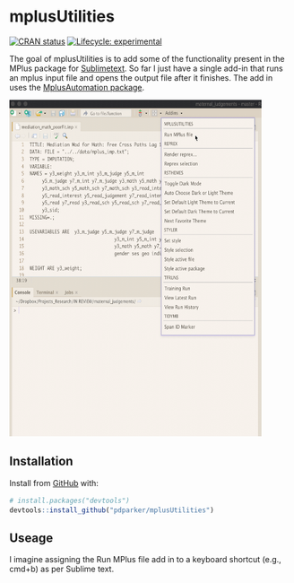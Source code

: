 
<!-- README.md is generated from README.Rmd. Please edit that file -->

# mplusUtilities

<!-- badges: start -->

[![CRAN
status](https://www.r-pkg.org/badges/version/mplusUtilities)](https://CRAN.R-project.org/package=mplusUtilities)
[![Lifecycle:
experimental](https://img.shields.io/badge/lifecycle-experimental-orange.svg)](https://www.tidyverse.org/lifecycle/#experimental)
<!-- badges: end -->

The goal of mplusUtilities is to add some of the functionality present
in the MPlus package for
[Sublimetext](https://github.com/bkeller2/Mplus). So far I just have a
single add-in that runs an mplus input file and opens the output file
after it finishes. The add in uses the [MplusAutomation
package](https://github.com/michaelhallquist/MplusAutomation).

<img src="fig/run_mplus.gif" alt="gif of run_mplus" style="width:450px;height:600px;">

## Installation

Install from [GitHub](https://github.com/) with:

``` r
# install.packages("devtools")
devtools::install_github("pdparker/mplusUtilities")
```

## Useage

I imagine assigning the Run MPlus file add in to a keyboard shortcut
(e.g., cmd+b) as per Sublime text.
